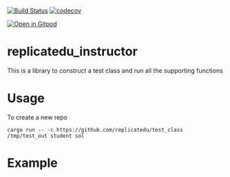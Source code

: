 [![Build Status](https://travis-ci.org/replicatedu/replicatedu_instructor.svg?branch=master)](https://travis-ci.org/replicatedu/replicatedu_instructor) [![codecov](https://codecov.io/gh/replicatedu/replicatedu_instructor/branch/master/graph/badge.svg)](https://codecov.io/gh/replicatedu/replicatedu_instructor)

[![Open in Gitpod](http://gitpod.io/button/open-in-gitpod.svg)](https://gitpod.io#https://github.com/replicatedu/replicatedu_instructor/)

# replicatedu_instructor
This is a library to construct a test class and run all the supporting functions

# Usage

To create a new repo 

```
cargo run -- -c https://github.com/replicatedu/test_class /tmp/test_out student sol
```

# Example

